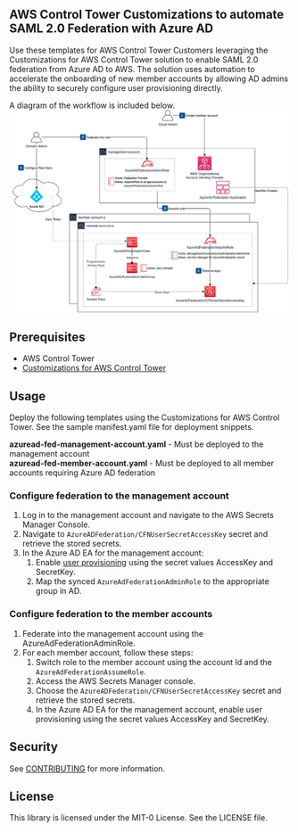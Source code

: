 ## AWS Control Tower Customizations to automate SAML 2.0 Federation with Azure AD

Use these templates for AWS Control Tower Customers leveraging the Customizations for AWS Control Tower solution to enable SAML 2.0 federation from Azure AD to AWS. The solution uses automation to accelerate the onboarding of new member accounts by allowing AD admins the ability to securely configure user provisioning directly.  

A diagram of the workflow is included below.  
![workflow diagram](img/azuread-automation-workflow.png)

## Prerequisites 
* AWS Control Tower
* [Customizations for AWS Control Tower](https://aws.amazon.com/solutions/implementations/customizations-for-aws-control-tower/)

## Usage
Deploy the following templates using the Customizations for AWS Control Tower. See the sample manifest.yaml file for deployment snippets.  

**azuread-fed-management-account.yaml** - Must be deployed to the management account  
**azuread-fed-member-account.yaml** - Must be deployed to all member accounts requiring Azure AD federation  

### Configure federation to the management account
1) Log in to the management account and navigate to the AWS Secrets Manager Console.
2) Navigate to `AzureADFederation/CFNUserSecretAccessKey` secret and retrieve the stored secrets.
3) In the Azure AD EA for the management account:
    1) Enable [user provisioning](https://docs.microsoft.com/en-us/azure/active-directory/saas-apps/amazon-web-service-tutorial#how-to-configure-role-provisioning-in-amazon-web-services-aws) using the secret values AccessKey and SecretKey.
    2) Map the synced `AzureAdFederationAdminRole` to the appropriate group in AD.

### Configure federation to the member accounts
1) Federate into the management account using the AzureAdFederationAdminRole. 
2) For each member account, follow these steps:
    1) Switch role to the member account using the account Id and the `AzureAdFederationAssumeRole`.
    2) Access the AWS Secrets Manager console.
    3) Choose the `AzureADFederation/CFNUserSecretAccessKey` secret and retrieve the stored secrets.
    4) In the Azure AD EA for the management account, enable user provisioning using the secret values AccessKey and SecretKey.

## Security

See [CONTRIBUTING](CONTRIBUTING.md#security-issue-notifications) for more information.

## License

This library is licensed under the MIT-0 License. See the LICENSE file.

